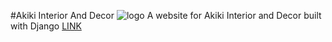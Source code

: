 #Akiki Interior And Decor
![logo](https://akikiinterior.herokuapp.com/static/akiki/images/log.d0bfc1dfbc4f.jpg)
A website for Akiki Interior and Decor built with Django
[LINK](https://akikiinterior.herokuapp.com/ "Akiki Website")
